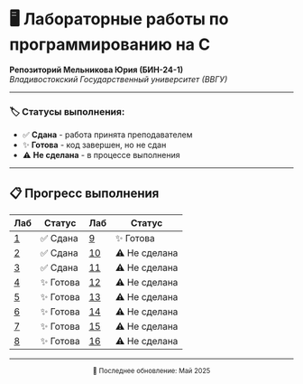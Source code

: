 # 🖥️ Лабораторные работы по программированию на C

**Репозиторий Мельникова Юрия (БИН-24-1)**  
*Владивостокский Государственный университет (ВВГУ)*

---

### 🏷️ Статусы выполнения:
- ✅ **Сдана** - работа принята преподавателем
- ✨ **Готова** - код завершен, но не сдан
- ⚠️ **Не сделана** - в процессе выполнения

---

## 📋 Прогресс выполнения

| Лаб | Статус        | Лаб | Статус        |
|-----|---------------|-----|---------------|
| [1](./labs/lab1)   | ✅ Сдана     | [9](./labs/lab9)   | ✨ Готова     |
| [2](./labs/lab2)   | ✅ Сдана     | [10](./labs/lab10)  | ⚠️ Не сделана |
| [3](./labs/lab3)| ✅ Сдана     | [11](./labs/lab11)  | ⚠️ Не сделана |
| [4](./labs/lab4)   | ✨ Готова| [12](./labs/lab12)  | ⚠️ Не сделана |
| [5](./labs/lab5)   | ✨ Готова| [13](./labs/lab13)  | ⚠️ Не сделана |
| [6](./labs/lab6)   | ✨ Готова    | [14](./labs/lab14)  | ⚠️ Не сделана |
| [7](./labs/lab7)   | ✨ Готова    | [15](./labs/lab15)  | ⚠️ Не сделана |
| [8](./labs/lab8)   | ✨ Готова| [16](./labs/lab16)  | ⚠️ Не сделана |

---

<div align="center">
  <sub>📅 Последнее обновление: Май 2025</sub>
</div>
